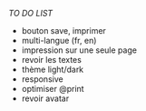 *TO DO LIST*

- bouton save, imprimer
- multi-langue (fr, en)
- impression sur une seule page
- revoir les textes
- thème light/dark
- responsive
- optimiser @print
- revoir avatar